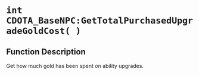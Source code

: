 # `int CDOTA_BaseNPC:GetTotalPurchasedUpgradeGoldCost( )`
## Function Description
Get how much gold has been spent on ability upgrades.
